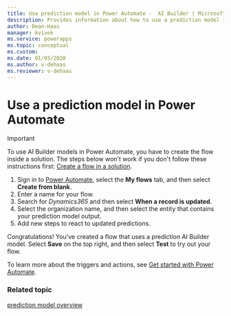 ```yaml
---
title: Use prediction model in Power Automate -  AI Builder | Microsoft Docs
description: Provides information about how to use a prediction model in Power Automate.
author: Dean-Haas
manager: kvivek
ms.service: powerapps
ms.topic: conceptual
ms.custom: 
ms.date: 01/03/2020
ms.author: v-dehaas
ms.reviewer: v-dehaas
---
```


# Use a prediction model in Power Automate

> [!IMPORTANT]
 > To use AI Builder models in Power Automate, you have to create the flow inside a solution. The steps below won't work if you don't follow these instructions first: [Create a flow in a solution](/flow/create-flow-solution).

1. Sign in to [Power Automate](https://flow.microsoft.com/), select the **My flows** tab, and then select **Create from blank**.
1. Enter a name for your flow.
1. Search for *Dynamics365* and then select **When a record is updated**.
1. Select the organization name, and then select the entity that contains your prediction model output.
1. Add new steps to react to updated predictions.

Congratulations! You've created a flow that uses a prediction AI Builder model. Select **Save** on the top right, and then select **Test** to try out your flow.

To learn more about the triggers and actions, see [Get started with Power Automate](/flow/getting-started).

### Related topic

[prediction model overview](prediction-overview.md)

